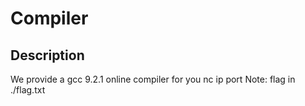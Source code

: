 # Compiler
## Description
We provide a gcc 9.2.1 online compiler for you 
nc ip port 
Note: flag in ./flag.txt 

